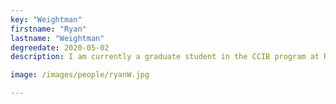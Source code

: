 ```yaml
---
key: "Weightman"
firstname: "Ryan"
lastname: "Weightman"
degreedate: 2020-05-02
description: I am currently a graduate student in the CCIB program at Rutgers University–Camden. Both my Bachelor's and Master's degrees are in pure mathematics from Rutgers. I have been a student at Rutgers since Fall 2014 and PTL at Rutgers since Spring 2019, teaching 100 level courses for the Math Department. I decided to try out the research world in Fall 2020 both completing a thesis in pure math and working on computational projects for Dr. Piccoli's Lab. I found the research projects very fun and interesting, so I asked to stay and they said yes! <a href="rjw163@scarletmail.rutgers.edu">Email Me</a>

image: /images/people/ryanW.jpg

---
```

